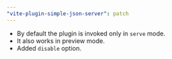 ```yaml
---
"vite-plugin-simple-json-server": patch
---
```


- By default the plugin is invoked only in `serve` mode.
- It also works in preview mode.
- Added `disable` option.
